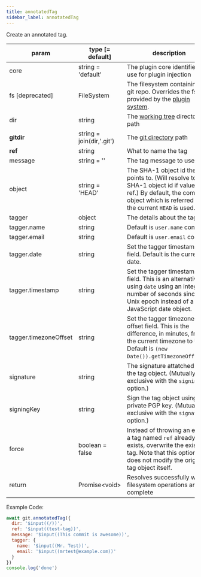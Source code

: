 ```yaml
---
title: annotatedTag
sidebar_label: annotatedTag
---
```


Create an annotated tag.

| param                 | type [= default]          | description                                                                                                                                                                  |
| --------------------- | ------------------------- | ---------------------------------------------------------------------------------------------------------------------------------------------------------------------------- |
| core                  | string = 'default'        | The plugin core identifier to use for plugin injection                                                                                                                       |
| fs [deprecated]       | FileSystem                | The filesystem containing the git repo. Overrides the fs provided by the [plugin system](./plugin_fs.md).                                                                    |
| dir                   | string                    | The [working tree](dir-vs-gitdir.md) directory path                                                                                                                          |
| **gitdir**            | string = join(dir,'.git') | The [git directory](dir-vs-gitdir.md) path                                                                                                                                   |
| **ref**               | string                    | What to name the tag                                                                                                                                                         |
| message               | string = ''               | The tag message to use.                                                                                                                                                      |
| object                | string = 'HEAD'           | The SHA-1 object id the tag points to. (Will resolve to a SHA-1 object id if value is a ref.) By default, the commit object which is referred by the current `HEAD` is used. |
| tagger                | object                    | The details about the tagger.                                                                                                                                                |
| tagger.name           | string                    | Default is `user.name` config.                                                                                                                                               |
| tagger.email          | string                    | Default is `user.email` config.                                                                                                                                              |
| tagger.date           | string                    | Set the tagger timestamp field. Default is the current date.                                                                                                                 |
| tagger.timestamp      | string                    | Set the tagger timestamp field. This is an alternative to using `date` using an integer number of seconds since the Unix epoch instead of a JavaScript date object.          |
| tagger.timezoneOffset | string                    | Set the tagger timezone offset field. This is the difference, in minutes, from the current timezone to UTC. Default is `(new Date()).getTimezoneOffset()`.                   |
| signature             | string                    | The signature attatched to the tag object. (Mutually exclusive with the `signingKey` option.)                                                                                |
| signingKey            | string                    | Sign the tag object using this private PGP key. (Mutually exclusive with the `signature` option.)                                                                            |
| force                 | boolean = false           | Instead of throwing an error if a tag named `ref` already exists, overwrite the existing tag. Note that this option does not modify the original tag object itself.          |
| return                | Promise\<void\>           | Resolves successfully when filesystem operations are complete                                                                                                                |

Example Code:

```js live
await git.annotatedTag({
  dir: '$input((/))',
  ref: '$input((test-tag))',
  message: '$input((This commit is awesome))',
  tagger: {
    name: '$input((Mr. Test))',
    email: '$input((mrtest@example.com))'
  }
})
console.log('done')
```
